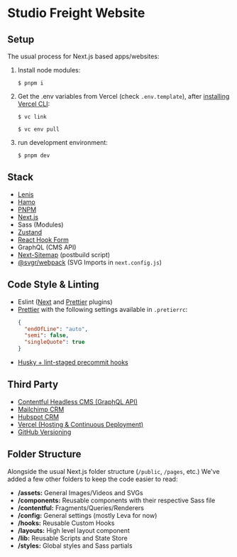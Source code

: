 # Studio Freight Website

## Setup

The usual process for Next.js based apps/websites:

1. Install node modules:

   `$ pnpm i`

2. Get the .env variables from Vercel (check `.env.template`), after [installing Vercel CLI](https://vercel.com/docs/cli):

   `$ vc link`

   `$ vc env pull`

3. run development environment:

   `$ pnpm dev`

## Stack

- [Lenis](https://github.com/studio-freight/lenis)
- [Hamo](https://github.com/studio-freight/hamo)
- [PNPM](https://pnpm.io/)
- [Next.js](https://nextjs.org/)
- Sass (Modules)
- [Zustand](https://github.com/pmndrs/zustand)
- [React Hook Form](https://react-hook-form.com/)
- GraphQL (CMS API)
- [Next-Sitemap](https://github.com/iamvishnusankar/next-sitemap) (postbuild script)
- [@svgr/webpack](https://github.com/gregberge/svgr/tree/main) (SVG Imports in `next.config.js`)

## Code Style & Linting

- Eslint ([Next](https://nextjs.org/docs/basic-features/eslint#eslint-config) and [Prettier](https://github.com/prettier/eslint-config-prettier) plugins)
- [Prettier](https://prettier.io/) with the following settings available in `.pretierrc`:
  ```json
  {
    "endOfLine": "auto",
    "semi": false,
    "singleQuote": true
  }
  ```
- [Husky + lint-staged precommit hooks](https://github.com/okonet/lint-staged)

## Third Party

- [Contentful Headless CMS (GraphQL API)](https://contentful.com/)
- [Mailchimp CRM](https://mailchimp.com/)
- [Hubspot CRM](https://hubspot.com/)
- [Vercel (Hosting & Continuous Deployment)](https://vercel.com/home)
- [GitHub Versioning](https://github.com/)

## Folder Structure

Alongside the usual Next.js folder structure (`/public`, `/pages`, etc.) We've added a few other folders to keep the code easier to read:

- **/assets:** General Images/Videos and SVGs
- **/components:** Reusable components with their respective Sass file
- **/contentful:** Fragments/Queries/Renderers
- **/config:** General settings (mostly Leva for now)
- **/hooks:** Reusable Custom Hooks
- **/layouts:** High level layout component
- **/lib:** Reusable Scripts and State Store
- **/styles:** Global styles and Sass partials
